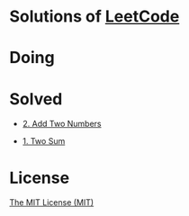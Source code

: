# Solutions of [LeetCode](https://leetcode.com/problems/)

# Doing

# Solved

- [2. Add Two Numbers](https://leetcode.com/problems/add-two-numbers/)

- [1. Two Sum](https://leetcode.com/problems/two-sum/)

# License

[The MIT License (MIT)](https://github.com/alviezhang/leetcode/blob/master/LICENSE)
